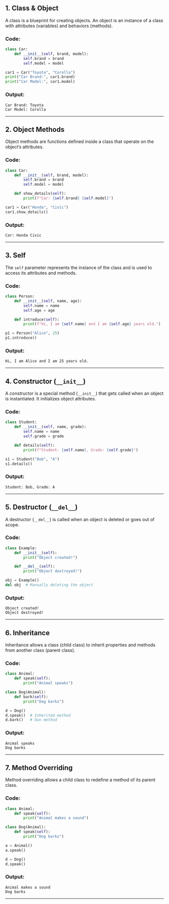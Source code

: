## **1. Class & Object**
A class is a blueprint for creating objects. An object is an instance of a class with attributes (variables) and behaviors (methods).

### **Code:**
```python
class Car:
    def __init__(self, brand, model):
        self.brand = brand
        self.model = model

car1 = Car("Toyota", "Corolla")
print("Car Brand:", car1.brand)
print("Car Model:", car1.model)
```

### **Output:**
```
Car Brand: Toyota
Car Model: Corolla
```

---

## **2. Object Methods**
Object methods are functions defined inside a class that operate on the object’s attributes.

### **Code:**
```python
class Car:
    def __init__(self, brand, model):
        self.brand = brand
        self.model = model

    def show_details(self):
        print(f"Car: {self.brand} {self.model}")

car1 = Car("Honda", "Civic")
car1.show_details()
```

### **Output:**
```
Car: Honda Civic
```

---

## **3. Self**
The `self` parameter represents the instance of the class and is used to access its attributes and methods.

### **Code:**
```python
class Person:
    def __init__(self, name, age):
        self.name = name
        self.age = age

    def introduce(self):
        print(f"Hi, I am {self.name} and I am {self.age} years old.")

p1 = Person("Alice", 25)
p1.introduce()
```

### **Output:**
```
Hi, I am Alice and I am 25 years old.
```

---

## **4. Constructor (`__init__`)**
A constructor is a special method (`__init__`) that gets called when an object is instantiated. It initializes object attributes.

### **Code:**
```python
class Student:
    def __init__(self, name, grade):
        self.name = name
        self.grade = grade

    def details(self):
        print(f"Student: {self.name}, Grade: {self.grade}")

s1 = Student("Bob", "A")
s1.details()
```

### **Output:**
```
Student: Bob, Grade: A
```

---

## **5. Destructor (`__del__`)**
A destructor (`__del__`) is called when an object is deleted or goes out of scope.

### **Code:**
```python
class Example:
    def __init__(self):
        print("Object created!")

    def __del__(self):
        print("Object destroyed!")

obj = Example()
del obj  # Manually deleting the object
```

### **Output:**
```
Object created!
Object destroyed!
```

---

## **6. Inheritance**
Inheritance allows a class (child class) to inherit properties and methods from another class (parent class).

### **Code:**
```python
class Animal:
    def speak(self):
        print("Animal speaks")

class Dog(Animal):
    def bark(self):
        print("Dog barks")

d = Dog()
d.speak()  # Inherited method
d.bark()   # Own method
```

### **Output:**
```
Animal speaks
Dog barks
```

---

## **7. Method Overriding**
Method overriding allows a child class to redefine a method of its parent class.

### **Code:**
```python
class Animal:
    def speak(self):
        print("Animal makes a sound")

class Dog(Animal):
    def speak(self):
        print("Dog barks")

a = Animal()
a.speak()

d = Dog()
d.speak()
```

### **Output:**
```
Animal makes a sound
Dog barks
```

---
